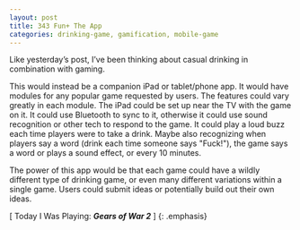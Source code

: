 ```yaml
---
layout: post
title: 343 Fun+ The App
categories: drinking-game, gamification, mobile-game
---
```

Like yesterday’s post, I’ve been thinking about casual drinking in combination with gaming.

This would instead be a companion iPad or tablet/phone app.  It would have modules for any popular game requested by users.  The features could vary greatly in each module.  The iPad could be set up near the TV with the game on it.  It could use Bluetooth to sync to it, otherwise it could use sound recognition or other tech to respond to the game.  It could play a loud buzz each time players were to take a drink.  Maybe also recognizing when players say a word (drink each time someone says "Fuck!"), the game says a word or plays a sound effect, or every 10 minutes.

The power of this app would be that each game could have a wildly different type of drinking game, or even many different variations within a single game.  Users could submit ideas or potentially build out their own ideas.

[ Today I Was Playing: ***Gears of War 2*** ]
{: .emphasis}